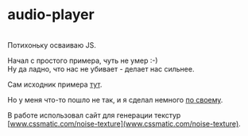 # audio-player

<br>Потихоньку осваиваю JS.

Начал с простого примера, чуть не умер :-)<br>
Ну да ладно, что нас не убивает - делает нас сильнее.

Сам исходник примера [тут](https://www.youtube.com/watch?v=fS0BdLn8HTc&list=PLkUJHNMBzmtRtQZ7aUM7KTBB_qxNg-qnX&index=14).

Но у меня что-то пошло не так, и я сделал немного [по своему](https://dstassk.github.io/audio-player/).

В работе использовал сайт для генерации текстур [www.cssmatic.com/noise-texture](www.cssmatic.com/noise-texture).
